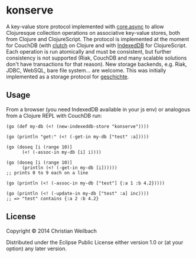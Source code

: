 # konserve

A key-value store protocol implemented with [core.async](https://github.com/clojure/core.async) to allow Clojuresque collection operations on associative key-value stores, both from Clojure and ClojureScript. The protocol is implemented at the moment for CouchDB (with [clutch](https://github.com/clojure-clutch/clutch) on Clojure and with [IndexedDB](https://developer.mozilla.org/en-US/docs/IndexedDB) for ClojureScript. Each operation is run atomically and must be consistent, but further consistency is not supported (Riak, CouchDB and many scalable solutions don't have transactions for that reason). New storage backends, e.g. Riak, JDBC, WebSQL, bare file system... are welcome. This was initially implemented as a storage protocol for [geschichte](https://github.com/ghubber/geschichte).

## Usage

From a browser (you need IndexedDB available in your js env) or analogous from a Clojure REPL with CouchDB run:

    (go (def my-db (<! (new-indexeddb-store "konserve"))))

    (go (println "get:" (<! (-get-in my-db ["test" :a]))))

    (go (doseq [i (range 10)]
          (<! (-assoc-in my-db [i] i))))

    (go (doseq [i (range 10)]
          (println (<! (-get-in my-db [i])))))
    ;; prints 0 to 9 each on a line

    (go (println (<! (-assoc-in my-db ["test"] {:a 1 :b 4.2}))))

    (go (println (<! (-update-in my-db ["test" :a] inc))))
    ;; => "test" contains {:a 2 :b 4.2}

## License

Copyright © 2014 Christian Weilbach

Distributed under the Eclipse Public License either version 1.0 or (at
your option) any later version.
